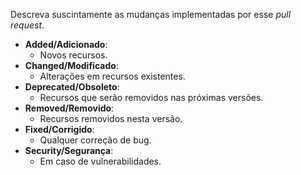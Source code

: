 Descreva suscintamente as mudanças implementadas por esse *pull request*.

* **Added/Adicionado**:
  - Novos recursos.
* **Changed/Modificado**:
  - Alterações em recursos existentes.
* **Deprecated/Obsoleto**:
  - Recursos que serão removidos nas próximas versões.
* **Removed/Removido**:
  - Recursos removidos nesta versão.
* **Fixed/Corrigido**:
  - Qualquer correção de bug.
* **Security/Segurança**:
  - Em caso de vulnerabilidades.
